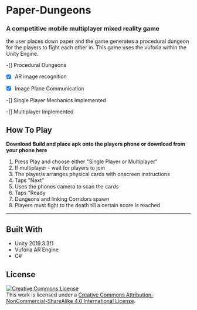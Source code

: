 # Paper-Dungeons
### A competitive mobile multiplayer mixed reality game

the user places down paper and the game generates a procedural dungeon for the players to fight each other in. This game uses the vuforia within the Unity Engine.

-[] Procedural Dungeons

-[x] AR image recognition

-[x] Image Plane Communication

-[] Single Player Mechanics Implemented

-[] Multiplayer Implemented

## How To Play
**Download Build and place apk onto the players phone or download from your phone here**

1. Press Play and choose either "Single Player or Multiplayer"
  1. If multiplayer - wait for players to join  
1. The player/s arranges physical cards with onscreen instructions 
1. Taps "Next"
1. Uses the phones camera to scan the cards
1. Taps "Ready
1. Dungeons and linking Corridors spawn
1. Players must fight to the death till a certain score  is reached

----------------------------------------------------------------------------

## Built With

* Unity 2019.3.3f1
* Vuforia AR Engine
* C#

## License

<a rel="license" href="http://creativecommons.org/licenses/by-nc-sa/4.0/"><img alt="Creative Commons License" style="border-width:0" src="https://i.creativecommons.org/l/by-nc-sa/4.0/88x31.png" /></a><br />This work is licensed under a <a rel="license" href="http://creativecommons.org/licenses/by-nc-sa/4.0/">Creative Commons Attribution-NonCommercial-ShareAlike 4.0 International License</a>.

